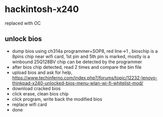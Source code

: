 # hackintosh-x240
replaced with OC
## unlock bios
* dump bios using ch314a programmer+SOP8, red line->1 , bioschip is a 8pins chip near wifi card, 1st pin and 5th pin is marked, mostly is a winbound 25Q128BV chip can be detected by the programmer
* after bios chip detected, read 2 times and compare the bin file
* upload bios and ask for help, https://www.techinferno.com/index.php?/forums/topic/12232-lenovo-thinkpad-x240-unlocked-bios-menu-wlan-wi-fi-whitelist-mod/
* download cracked bios
* click erase, clean bios chip
* click program, write back the modified bios
* replace wifi card
* done

